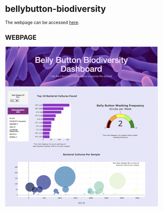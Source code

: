 # bellybutton-biodiversity

The webpage can be accessed [here](https://farwaali08.github.io/bellybutton-biodiversity/).

## WEBPAGE

![alt_text](https://github.com/farwaali08/bellybutton-biodiversity/blob/3c2aa9208d1d6a5d058da8c9d75c80668d067701/web_page.png)

